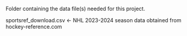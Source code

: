 Folder containing the data file(s) needed for this project.

sportsref_download.csv <- NHL 2023-2024 season data obtained from hockey-reference.com
